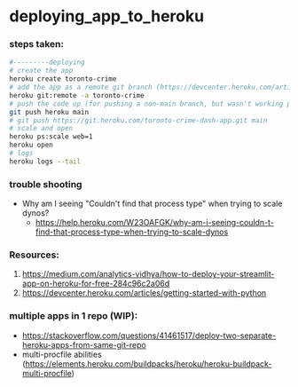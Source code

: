 # deploying_app_to_heroku

### steps taken:
```sh
#---------deploying
# create the app
heroku create toronto-crime
# add the app as a remote git branch (https://devcenter.heroku.com/articles/git#for-an-existing-heroku-app)
heroku git:remote -a toronto-crime
# push the code up (for pushing a non-main branch, but wasn't working properly: https://stackoverflow.com/questions/2971550/heroku-how-to-push-different-local-git-branches-to-heroku-master)
git push heroku main
# git push https://git.heroku.com/toronto-crime-dash-app.git main
# scale and open
heroku ps:scale web=1
heroku open
# logs
heroku logs --tail
```

### trouble shooting
- Why am I seeing "Couldn't find that process type" when trying to scale dynos?
  - https://help.heroku.com/W23OAFGK/why-am-i-seeing-couldn-t-find-that-process-type-when-trying-to-scale-dynos

### Resources:
1. https://medium.com/analytics-vidhya/how-to-deploy-your-streamlit-app-on-heroku-for-free-284c96c2a06d
2. https://devcenter.heroku.com/articles/getting-started-with-python

### multiple apps in 1 repo (WIP):
- https://stackoverflow.com/questions/41461517/deploy-two-separate-heroku-apps-from-same-git-repo
- multi-procfile abilities (https://elements.heroku.com/buildpacks/heroku/heroku-buildpack-multi-procfile)
